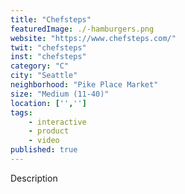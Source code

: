 ```yaml
---
title: "Chefsteps"
featuredImage: ./-hamburgers.png
website: "https://www.chefsteps.com/"
twit: "chefsteps"
inst: "chefsteps"
category: "C"
city: "Seattle"
neighborhood: "Pike Place Market"
size: "Medium (11-40)"
location: ['','']
tags:
    - interactive
    - product
    - video
published: true
---
```


Description